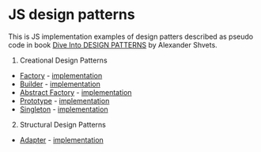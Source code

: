 # JS design patterns

This is JS implementation examples of design patters described as pseudo code in book [Dive Into DESIGN PATTERNS](https://refactoring.guru/design-patterns/book) by Alexander Shvets.

1. Creational Design Patterns
  * [Factory](https://refactoring.guru/design-patterns/factory-method) - [implementation](factory/index.js)
  * [Builder](https://refactoring.guru/design-patterns/builder) - [implementation](builder/index.js)
  * [Abstract Factory](https://refactoring.guru/design-patterns/abstract-factory) - [implementation](abstract-factory/index.js)
  * [Prototype](https://refactoring.guru/design-patterns/prototype) - [implementation](prototype/index.js)
  * [Singleton](https://refactoring.guru/design-patterns/singleton) - [implementation](singleton/index.js)
2. Structural Design Patterns
  * [Adapter](https://refactoring.guru/design-patterns/adapter) - [implementation](adapter/index.js)
